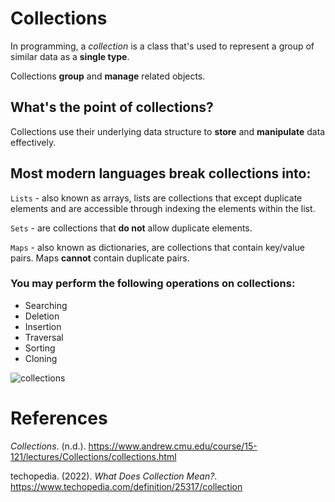 # Collections 

In programming, a *collection* is a class 
that's used to represent a group of similar 
data as a **single type**. 

Collections **group** and **manage** related objects. 

## What's the point of collections? 
Collections use their underlying data structure 
to **store** and **manipulate** data effectively. 

## Most modern languages break collections into: 
<code>Lists</code> - also known as arrays, lists are collections 
          that except duplicate elements and are 
	  accessible through indexing the elements 
          within the list.
 
<code>Sets</code> - are collections that **do not** allow 
	 duplicate elements.
 
<code>Maps</code> - also known as dictionaries, are collections 
	 that contain key/value pairs. Maps **cannot** 
	 contain duplicate pairs. 

### You may perform the following operations on collections:  
- Searching 
- Deletion 
- Insertion 
- Traversal 
- Sorting 
- Cloning 

![collections](https://user-images.githubusercontent.com/109105989/194971668-7aaa4923-e3d4-4cf7-aaa2-a1b2da48576d.png)

# References 
*Collections*. (n.d.). <https://www.andrew.cmu.edu/course/15-121/lectures/Collections/collections.html> 

techopedia. (2022). *What Does Collection Mean?*. <https://www.techopedia.com/definition/25317/collection> 
